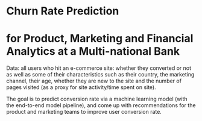 # Churn Rate Prediction 
# for Product, Marketing and Financial Analytics at a Multi-national Bank

Data: all users who hit an e-commerce site: whether they converted or not as well as some of their characteristics such as their country, the marketing channel, their age, whether they are new to the site and the number of pages visited (as a proxy for site activity/time spent on site).

The goal is to predict conversion rate via a machine learning model (with the end-to-end model pipeline), and come up with recommendations for the product and marketing teams to improve user conversion rate. 

